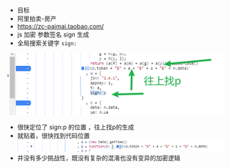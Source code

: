 - 目标
- 阿里拍卖-房产
- https://zc-paimai.taobao.com/
- js 加密 参数签名 sign 生成
- 全局搜索关键字 `sign:`

![img.png](img.png)

- 很快定位了 sign:p 的位置 ，往上找p的生成
- 就贴着，很快找到代码位置
![img_1.png](img_1.png)
- 并没有多少挑战性，既没有复杂的混淆也没有变异的加密逻辑
